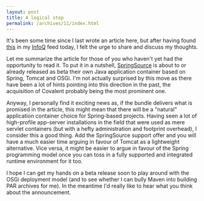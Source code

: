 ```yaml
---
layout: post
title: A logical step
permalink: /archives/11/index.html
---
```

It's been some time since I last wrote an article here, but after
having found [this](http://www.infoq.com/news/2008/04/springsource-app-platform) in my [InfoQ](http://www.infoq.com/) feed today, I felt the
urge to share and discuss my thoughts.

Let me summarize the article for those of you who haven't yet had the
opportunity to read it. To put it in a nutshell, [SpringSource](http://www.springsource.com/) is about to or
already released as beta their own Java application container based on
Spring, Tomcat and OSGi. I'm not actually surprised by this move as
there have been a lot of hints pointing into this direction in the
past, the acquisition of Covalent probably being the most prominent one.

Anyway, I personally find it exciting news as, if the bundle delivers
what is promised in the article, this might mean that there will be a
"natural" application container choice for Spring-based
projects. Having seen a lot of high-profile app-server installations
in the field that were used as mere servlet containers (but with a
hefty administration and footprint overhead), I consider this a good
thing. Add the SpringSource support offer and you will have a much
easier time arguing in favour of Tomcat as a lightweight alternative.
Vice versa, it might be easier to argue in favour of the Spring
programming model once you can toss in a fully supported and
integrated runtime environment for it too.

I hope I can get my hands on a beta release soon to play around with
the OSGi deployment model (and to see whether I can bully Maven into
building PAR archives for me). In the meantime I'd really like to hear
what you think about the announcement.
